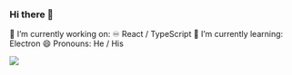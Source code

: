 ### Hi there 👋

🔭 I’m currently working on: ♾️ React / TypeScript
🌱 I’m currently learning:  Electron
😄 Pronouns: He / His

<img src="https://github-readme-stats.vercel.app/api?username=laphyy&count_private=true&show_icons=true&theme=dracula"></img>